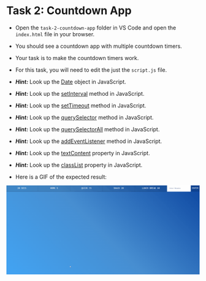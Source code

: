 # Task 2: Countdown App

-   Open the `task-2-countdown-app` folder in VS Code and open the `index.html` file in your browser.
-   You should see a countdown app with multiple countdown timers.
-   Your task is to make the countdown timers work.
-   For this task, you will need to edit the just the `script.js` file.

-   **_Hint:_** Look up the [Date](https://developer.mozilla.org/en-US/docs/Web/JavaScript/Reference/Global_Objects/Date) object in JavaScript.
-   **_Hint:_** Look up the [setInterval](https://developer.mozilla.org/en-US/docs/Web/API/WindowOrWorkerGlobalScope/setInterval) method in JavaScript.
-   **_Hint:_** Look up the [setTimeout](https://developer.mozilla.org/en-US/docs/Web/API/WindowOrWorkerGlobalScope/setTimeout) method in JavaScript.
-   **_Hint:_** Look up the [querySelector](https://developer.mozilla.org/en-US/docs/Web/API/Document/querySelector) method in JavaScript.
-   **_Hint:_** Look up the [querySelectorAll](https://developer.mozilla.org/en-US/docs/Web/API/Document/querySelectorAll) method in JavaScript.
-   **_Hint:_** Look up the [addEventListener](https://developer.mozilla.org/en-US/docs/Web/API/EventTarget/addEventListener) method in JavaScript.
-   **_Hint:_** Look up the [textContent](https://developer.mozilla.org/en-US/docs/Web/API/Node/textContent) property in JavaScript.
-   **_Hint:_** Look up the [classList](https://developer.mozilla.org/en-US/docs/Web/API/Element/classList) property in JavaScript.

-   Here is a GIF of the expected result:

![Countdown](src/media/countdown.gif)
